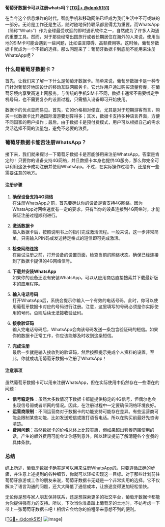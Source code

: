**葡萄牙数据卡可以注册whats吗？[[TG💪+ @donk5151](https://t.me/s/donk5151)]**

在当今这个信息爆炸的时代，智能手机和移动网络已经成为我们生活中不可或缺的一部分。无论是工作还是生活，随时随地保持联系都显得尤为重要。而WhatsApp（简称“Whats”）作为全球最受欢迎的即时通讯软件之一，自然成为了许多人沟通的重要工具。然而，对于那些经常出国旅行或者长期居住在海外的人来说，使用当地的SIM卡可能会遇到一些问题，比如语言障碍、高额费用等。这时候，葡萄牙数据卡就成为一个不错的选择。那么问题来了：葡萄牙数据卡到底能不能用来注册WhatsApp呢？

### 什么是葡萄牙数据卡？

首先，让我们来了解一下什么是葡萄牙数据卡。简单来说，葡萄牙数据卡是一种专门针对葡萄牙地区设计的移动互联网服务卡。它允许用户通过购买流量套餐，在葡萄牙境内享受高速上网服务。与传统的手机SIM卡不同，数据卡通常不需要绑定手机号码，也不需要复杂的设置过程，只需插入设备即可开始使用。

数据卡的优点显而易见。首先，它的价格相对便宜，尤其是对于短期游客而言，购买一张数据卡比开通国际漫游要划算得多；其次，数据卡支持多种语言界面，方便不同国家的用户操作；最后，由于数据卡是预付费模式，用户可以根据自己的需求灵活选择不同的流量包，避免不必要的浪费。

### 葡萄牙数据卡能否注册WhatsApp？

接下来，我们就来探讨一下葡萄牙数据卡是否能够用来注册WhatsApp。答案是肯定的！只要你的设备支持4G网络，并且数据卡本身也提供4G服务，那么你完全可以利用这张卡成功注册并使用WhatsApp。不过，在实际操作过程中，还是有一些需要注意的地方。

#### 注册步骤

1. **确保设备支持4G网络**  
   在注册WhatsApp之前，首先要确认你的设备是否支持4G网络。因为WhatsApp对网络速度有一定的要求，只有当你的设备连接到4G网络时，才能保证注册过程顺利进行。

2. **激活数据卡**  
   插入数据卡后，按照说明书上的指引完成激活流程。一般来说，这一步非常简单，只需输入PIN码或发送特定格式的短信即可完成激活。

3. **检查网络连接**  
   在尝试注册之前，打开设备的设置页面，检查当前的网络状态。确保已经连接到了数据卡提供的4G网络信号。

4. **下载并安装WhatsApp**  
   如果你的设备还没有安装WhatsApp，可以从应用商店直接搜索并下载最新版本的应用程序。

5. **输入电话号码**  
   打开WhatsApp后，系统会提示你输入一个有效的电话号码。此时，你可以使用葡萄牙数据卡对应的号码进行注册。注意，这里填写的号码必须是你实际使用的号码，否则后续无法接收验证码。

6. **接收验证码**  
   输入完电话号码后，WhatsApp会向该号码发送一条包含验证码的短信。如果你的数据卡正常工作，你应该能够及时收到这条短信。

7. **完成注册**  
   最后一步就是输入接收到的验证码，然后按照提示完成个人资料的设置。至此，你就成功用葡萄牙数据卡注册了WhatsApp！

#### 注意事项

虽然葡萄牙数据卡可以用来注册WhatsApp，但在实际使用中仍然存在一些潜在的问题：

- **信号稳定性**：虽然大多数情况下数据卡都能提供稳定的4G信号，但偶尔也会出现信号弱或者断网的情况。因此，在注册过程中一定要确保网络环境良好。
- **运营商限制**：不同运营商对于数据卡的功能支持可能存在差异。有些运营商可能会限制某些功能，比如发送短信或拨打语音电话。所以在购买前最好先咨询清楚。
- **费用问题**：虽然数据卡的价格总体上比较实惠，但如果超出套餐范围使用的话，产生的额外费用可能会让你感到意外。所以建议提前了解清楚各个套餐的具体条款。

### 总结

综上所述，葡萄牙数据卡确实是可以用来注册WhatsApp的。只要遵循正确的步骤，并注意上述提到的各种细节，你就可以轻松实现这一目标。对于那些计划前往葡萄牙旅游或工作的朋友来说，葡萄牙数据卡无疑是一个非常实用的选择。它不仅解决了语言沟通的问题，还大大降低了通信成本，让旅途变得更加轻松愉快。

无论你是想与家人朋友保持联系，还是想探索更多的社交平台，葡萄牙数据卡都能为你提供强有力的支持。所以，下次当你准备踏上葡萄牙的土地时，不妨考虑一下带上一张葡萄牙数据卡吧！相信它会给你的旅程带来意想不到的便利。

[[TG💪+ @donk5151](https://t.me/s/donk5151) ![Image](https://i.postimg.cc/rwNCRYN7/Snipaste-2025-04-30-17-27-05.png)]